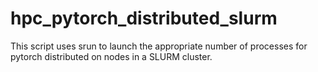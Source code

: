 # hpc_pytorch_distributed_slurm
This script uses srun to launch the appropriate number of processes for pytorch distributed on nodes in a SLURM cluster.
